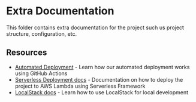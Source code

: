 # Extra Documentation

This folder contains extra documentation for the project such us project structure, configuration, etc.

## Resources

- [Automated Deployment](./AUTOMATED_DEPLOYMENT.md) - Learn how our automated deployment works using GitHub Actions
- [Serverless Deployment docs](./SLS_DEPLOYMENT.md) - Documentation on how to deploy the project to AWS Lambda using Serverless Framework
- [LocalStack docs](./LOCALSTACK.md) - Learn how to use LocalStack for local development
